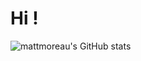# Hi !

![mattmoreau's GitHub stats](https://github-readme-stats.vercel.app/api/?username=mattmoreau&theme=blue-green)

